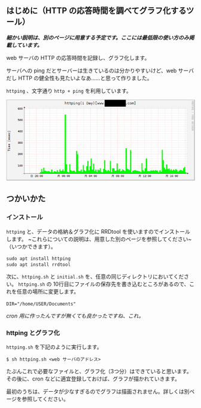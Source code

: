 ## はじめに（HTTP の応答時間を調べてグラフ化するツール）

***細かい説明は、別のページに用意する予定です。ここには最低限の使い方のみ掲載しています。***

web サーバの HTTP の応答時間を記録し、グラフ化します。

サーバへの ping だとサーバーは生きているのは分かりやすいけど、web サーバだし HTTP の健全性も見たいよなあ……と思って作りました。

`httping` 、文字通り `http + ping` を利用しています。

![sample](1day_www.XXXXXX.com.png)

## つかいかた

### インストール

`httping` と、データの格納＆グラフ化に RRDtool を使いますのでインストールします。
~これらについての説明は、用意した別のページを参照してください~ （いつかできます）。

```
sudo apt install httping
sudo apt install rrdtool
```

次に、`httping.sh` と `initial.sh` を、任意の同じディレクトリにおいてください。
`httping.sh` の 10行目にファイルの保存先を書き込むところがあるので、これを任意の場所に変更します。

```DIR="/home/USER/Documents"```

*cron 用に作ったんですが無くても良かったですね、これ。*

### httping とグラフ化

`httping.sh` を下記のように実行します。

```$ sh httping.sh <web サーバのアドレス>```

たぶんこれで必要なファイルと、グラフ化（3つ分）はできていると思います。その後に、cron などに適宜登録しておけば、グラフが描かれていきます。

最初のうちは、データが少なすぎるのでグラフは描画されません。詳しくは別ページを参照してください。


